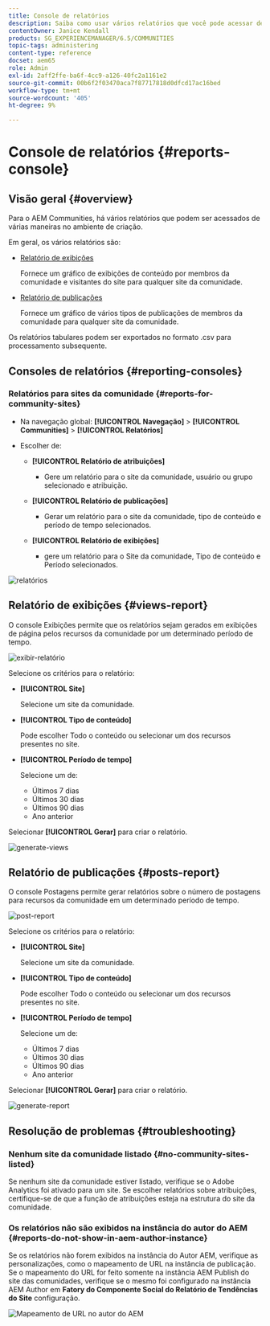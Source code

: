 ```yaml
---
title: Console de relatórios
description: Saiba como usar vários relatórios que você pode acessar de várias maneiras do ambiente de autor do Adobe Experience Manager.
contentOwner: Janice Kendall
products: SG_EXPERIENCEMANAGER/6.5/COMMUNITIES
topic-tags: administering
content-type: reference
docset: aem65
role: Admin
exl-id: 2aff2ffe-ba6f-4cc9-a126-40fc2a1161e2
source-git-commit: 00b6f2f03470aca7f87717818d0dfcd17ac16bed
workflow-type: tm+mt
source-wordcount: '405'
ht-degree: 9%

---
```


# Console de relatórios {#reports-console}

## Visão geral {#overview}

Para o AEM Communities, há vários relatórios que podem ser acessados de várias maneiras no ambiente de criação.

Em geral, os vários relatórios são:

* [Relatório de exibições](#views-report)

  Fornece um gráfico de exibições de conteúdo por membros da comunidade e visitantes do site para qualquer site da comunidade.

* [Relatório de publicações](#posts-report)

  Fornece um gráfico de vários tipos de publicações de membros da comunidade para qualquer site da comunidade.

Os relatórios tabulares podem ser exportados no formato .csv para processamento subsequente.

## Consoles de relatórios {#reporting-consoles}

### Relatórios para sites da comunidade {#reports-for-community-sites}

* Na navegação global: **[!UICONTROL Navegação]** > **[!UICONTROL Communities]** >  **[!UICONTROL Relatórios]**

* Escolher de:

   * **[!UICONTROL Relatório de atribuições]**

      * Gere um relatório para o site da comunidade, usuário ou grupo selecionado e atribuição.

   * **[!UICONTROL Relatório de publicações]**

      * Gerar um relatório para o site da comunidade, tipo de conteúdo e período de tempo selecionados.

   * **[!UICONTROL Relatório de exibições]**

      * gere um relatório para o Site da comunidade, Tipo de conteúdo e Período selecionados.

![relatórios](assets/reports1.png)

## Relatório de exibições {#views-report}

O console Exibições permite que os relatórios sejam gerados em exibições de página pelos recursos da comunidade por um determinado período de tempo.

![exibir-relatório](assets/view-report.png)

Selecione os critérios para o relatório:

* **[!UICONTROL Site]**

  Selecione um site da comunidade.

* **[!UICONTROL Tipo de conteúdo]**

  Pode escolher Todo o conteúdo ou selecionar um dos recursos presentes no site.

* **[!UICONTROL Período de tempo]**

  Selecione um de:

   * Últimos 7 dias
   * Últimos 30 dias
   * Últimos 90 dias
   * Ano anterior

Selecionar **[!UICONTROL Gerar]** para criar o relatório.

![generate-views](assets/generate-views.png)

## Relatório de publicações {#posts-report}

O console Postagens permite gerar relatórios sobre o número de postagens para recursos da comunidade em um determinado período de tempo.

![post-report](assets/posts-report.png)

Selecione os critérios para o relatório:

* **[!UICONTROL Site]**

  Selecione um site da comunidade.

* **[!UICONTROL Tipo de conteúdo]**

  Pode escolher Todo o conteúdo ou selecionar um dos recursos presentes no site.

* **[!UICONTROL Período de tempo]**

  Selecione um de:

   * Últimos 7 dias
   * Últimos 30 dias
   * Últimos 90 dias
   * Ano anterior

Selecionar **[!UICONTROL Gerar]** para criar o relatório.

![generate-report](assets/generate-posts-report.png)

## Resolução de problemas {#troubleshooting}

### Nenhum site da comunidade listado {#no-community-sites-listed}

Se nenhum site da comunidade estiver listado, verifique se o Adobe Analytics foi ativado para um site. Se escolher relatórios sobre atribuições, certifique-se de que a função de atribuições esteja na estrutura do site da comunidade.

### Os relatórios não são exibidos na instância do autor do AEM {#reports-do-not-show-in-aem-author-instance}

Se os relatórios não forem exibidos na instância do Autor AEM, verifique as personalizações, como o mapeamento de URL na instância de publicação. Se o mapeamento do URL for feito somente na instância AEM Publish do site das comunidades, verifique se o mesmo foi configurado na instância AEM Author em **Fatory do Componente Social do Relatório de Tendências do Site** configuração.

![Mapeamento de URL no autor do AEM](assets/sitetrend.png)
